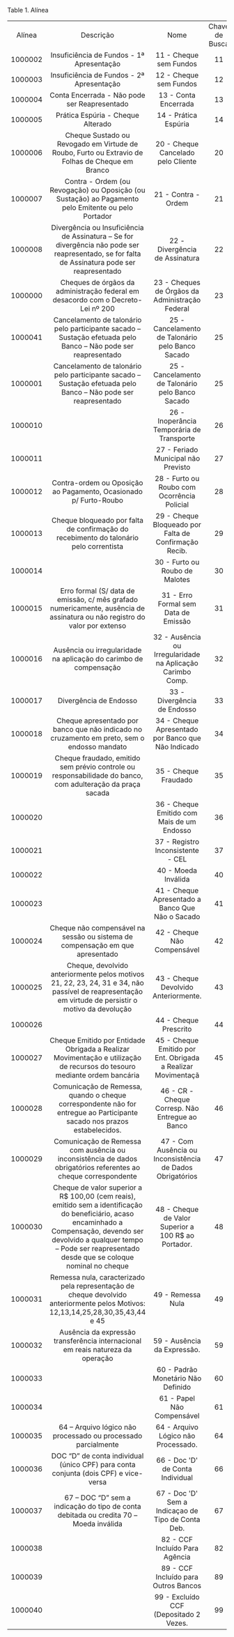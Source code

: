 <div id="d118847e1" class="table">

<div class="table-title">

Table 1. Alínea

</div>

<div class="table-contents">

|         |                                                                                                                                                                                                                                        |                                                              |                |
| :-----: | :------------------------------------------------------------------------------------------------------------------------------------------------------------------------------------------------------------------------------------: | :----------------------------------------------------------: | :------------: |
| Alínea  |                                                                                                               Descrição                                                                                                                |                             Nome                             | Chave de Busca |
| 1000002 |                                                                                               Insuficiência de Fundos - 1ª Apresentação                                                                                                |                    11 - Cheque sem Fundos                    |       11       |
| 1000003 |                                                                                               Insuficiência de Fundos - 2ª Apresentação                                                                                                |                    12 - Cheque sem Fundos                    |       12       |
| 1000004 |                                                                                              Conta Encerrada - Não pode ser Reapresentado                                                                                              |                     13 - Conta Encerrada                     |       13       |
| 1000005 |                                                                                                   Prática Espúria - Cheque Alterado                                                                                                    |                     14 - Prática Espúria                     |       14       |
| 1000006 |                                                                    Cheque Sustado ou Revogado em Virtude de Roubo, Furto ou Extravio de Folhas de Cheque em Branco                                                                     |              20 - Cheque Cancelado pelo Cliente              |       20       |
| 1000007 |                                                                  Contra - Ordem (ou Revogação) ou Oposição (ou Sustação) ao Pagamento pelo Emitente ou pelo Portador                                                                   |                     21 - Contra - Ordem                      |       21       |
| 1000008 |                                             Divergência ou Insuficiência de Assinatura – Se for divergência não pode ser reapresentado, se for falta de Assinatura pode ser reapresentado                                              |                22 - Divergência de Assinatura                |       22       |
| 1000000 |                                                                            Cheques de órgãos da administração federal em desacordo com o Decreto-Lei nº 200                                                                            |       23 - Cheques de Órgãos da Administração Federal        |       23       |
| 1000041 |                                                             Cancelamento de talonário pelo participante sacado – Sustação efetuada pelo Banco – Não pode ser reapresentado                                                             |       25 - Cancelamento de Talonário pelo Banco Sacado       |       25       |
| 1000001 |                                                             Cancelamento de talonário pelo participante sacado – Sustação efetuada pelo Banco – Não pode ser reapresentado                                                             |       25 - Cancelamento de Talonário pelo Banco Sacado       |       25       |
| 1000010 |                                                                                                                                                                                                                                        |          26 - Inoperância Temporária de Transporte           |       26       |
| 1000011 |                                                                                                                                                                                                                                        |             27 - Feriado Municipal não Previsto              |       27       |
| 1000012 |                                                                                    Contra-ordem ou Oposição ao Pagamento, Ocasionado p/ Furto-Roubo                                                                                    |         28 - Furto ou Roubo com Ocorrência Policial          |       28       |
| 1000013 |                                                                         Cheque bloqueado por falta de confirmação do recebimento do talonário pelo correntista                                                                         |    29 - Cheque Bloqueado por Falta de Confirmação Recib.     |       29       |
| 1000014 |                                                                                                                                                                                                                                        |                30 - Furto ou Roubo de Malotes                |       30       |
| 1000015 |                                                       Erro formal (S/ data de emissão, c/ mês grafado numericamente, ausência de assinatura ou não registro do valor por extenso                                                       |             31 - Erro Formal sem Data de Emissão             |       31       |
| 1000016 |                                                                                   Ausência ou irregularidade na aplicação do carimbo de compensação                                                                                    |  32 - Ausência ou Irregularidade na Aplicação Carimbo Comp.  |       32       |
| 1000017 |                                                                                                         Divergência de Endosso                                                                                                         |                 33 - Divergência de Endosso                  |       33       |
| 1000018 |                                                                      Cheque apresentado por banco que não indicado no cruzamento em preto, sem o endosso mandato                                                                       |      34 - Cheque Apresentado por Banco que Não Indicado      |       34       |
| 1000019 |                                                               Cheque fraudado, emitido sem prévio controle ou responsabilidade do banco, com adulteração da praça sacada                                                               |                     35 - Cheque Fraudado                     |       35       |
| 1000020 |                                                                                                                                                                                                                                        |          36 - Cheque Emitido com Mais de um Endosso          |       36       |
| 1000021 |                                                                                                                                                                                                                                        |              37 - Registro Inconsistente - CEL               |       37       |
| 1000022 |                                                                                                                                                                                                                                        |                     40 - Moeda Inválida                      |       40       |
| 1000023 |                                                                                                                                                                                                                                        |       41 - Cheque Apresentado a Banco Que Não o Sacado       |       41       |
| 1000024 |                                                                             Cheque não compensável na sessão ou sistema de compensação em que apresentado                                                                              |                 42 - Cheque Não Compensável                  |       42       |
| 1000025 |                                          Cheque, devolvido anteriormente pelos motivos 21, 22, 23, 24, 31 e 34, não passível de reapresentação em virtude de persistir o motivo da devolução                                           |             43 - Cheque Devolvido Anteriormente.             |       43       |
| 1000026 |                                                                                                                                                                                                                                        |                    44 - Cheque Prescrito                     |       44       |
| 1000027 |                                                        Cheque Emitido por Entidade Obrigada a Realizar Movimentação e utilização de recursos do tesouro mediante ordem bancária                                                        | 45 - Cheque Emitido por Ent. Obrigada a Realizar Movimentaçã |       45       |
| 1000028 |                                                        Comunicação de Remessa, quando o cheque correspondente não for entregue ao Participante sacado nos prazos estabelecidos.                                                        |       46 - CR - Cheque Corresp. Não Entregue ao Banco        |       46       |
| 1000029 |                                                            Comunicação de Remessa com ausência ou inconsistência de dados obrigatórios referentes ao cheque correspondente                                                             |  47 - Com Ausência ou Inconsistência de Dados Obrigatórios   |       47       |
| 1000030 | Cheque de valor superior a R$ 100,00 (cem reais), emitido sem a identificação do beneficiário, acaso encaminhado a Compensação, devendo ser devolvido a qualquer tempo – Pode ser reapresentado desde que se coloque nominal no cheque |     48 - Cheque de Valor Superior a 100 R$ ao Portador.      |       48       |
| 1000031 |                                                    Remessa nula, caracterizado pela representação de cheque devolvido anteriormente pelos Motivos: 12,13,14,25,28,30,35,43,44 e 45                                                     |                      49 - Remessa Nula                       |       49       |
| 1000032 |                                                                            Ausência da expressão transferência internacional em reais natureza da operação                                                                             |                 59 - Ausência da Expressão.                  |       59       |
| 1000033 |                                                                                                                                                                                                                                        |              60 - Padrão Monetário Não Definido              |       60       |
| 1000034 |                                                                                                                                                                                                                                        |                  61 - Papel Não Compensável                  |       61       |
| 1000035 |                                                                                     64 – Arquivo lógico não processado ou processado parcialmente                                                                                      |             64 - Arquivo Lógico não Processado.              |       64       |
| 1000036 |                                                                          DOC “D” de conta individual (único CPF) para conta conjunta (dois CPF) e vice-versa                                                                           |               66 - Doc 'D' de Conta Individual               |       66       |
| 1000037 |                                                                         67 – DOC “D” sem a indicação do tipo de conta debitada ou credita 70 – Moeda inválida                                                                          |      67 - Doc 'D' Sem a Indicaçao de Tipo de Conta Deb.      |       67       |
| 1000038 |                                                                                                                                                                                                                                        |                82 - CCF Incluído Para Agência                |       82       |
| 1000039 |                                                                                                                                                                                                                                        |             89 - CCF Incluído para Outros Bancos             |       89       |
| 1000040 |                                                                                                                                                                                                                                        |            99 - Excluído CCF (Depositado 2 Vezes.            |       99       |

</div>

</div>
